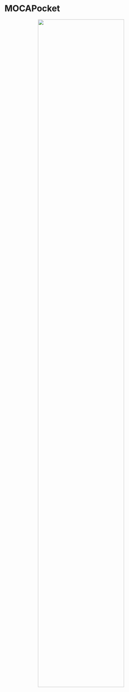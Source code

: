 # MOCAPocket

<p align="center">
<img src="https://github.com/JuanCS96/MOCAPocket/blob/main/images/main.png" style="height: 75%; width:75%;"/></center></a></p>
